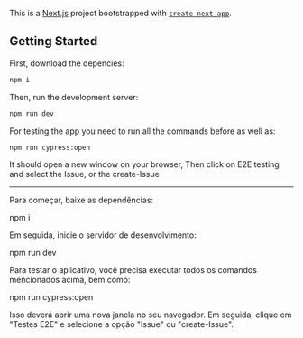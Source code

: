 This is a [Next.js](https://nextjs.org/) project bootstrapped with [`create-next-app`](https://github.com/vercel/next.js/tree/canary/packages/create-next-app).

## Getting Started

First, download the depencies:
```bash
npm i
```

Then, run the development server:

```bash
npm run dev
```

For testing the app you need to run all the commands before as well as:

```bash
npm run cypress:open
```
It should open a new window on your browser, Then click on E2E testing and select the Issue, or the create-Issue

---

Para começar, baixe as dependências:

npm i

Em seguida, inicie o servidor de desenvolvimento:

npm run dev

Para testar o aplicativo, você precisa executar todos os comandos mencionados acima, bem como:

npm run cypress:open

Isso deverá abrir uma nova janela no seu navegador. Em seguida, clique em "Testes E2E" e selecione a opção "Issue" ou "create-Issue".
